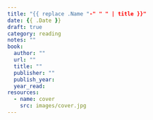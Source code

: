 ```yaml
---
title: "{{ replace .Name "-" " " | title }}"
date: {{ .Date }}
draft: true
category: reading
notes: ""
book:
  author: ""
  url: ""
  title: ""
  publisher: ""
  publish_year:
  year_read:
resources:
  - name: cover
    src: images/cover.jpg
---
```


